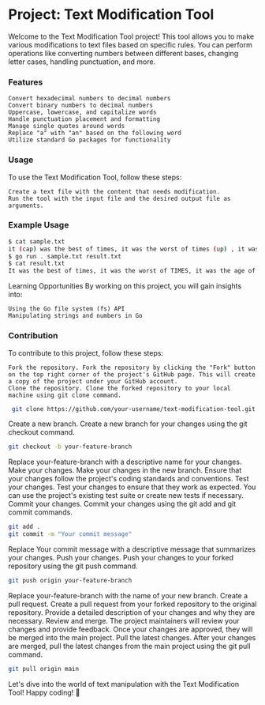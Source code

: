 # Project: Text Modification Tool
Welcome to the Text Modification Tool project! This tool allows you to make various modifications to text files based on specific rules. You can perform operations like converting numbers between different bases, changing letter cases, handling punctuation, and more.
### Features

    Convert hexadecimal numbers to decimal numbers
    Convert binary numbers to decimal numbers
    Uppercase, lowercase, and capitalize words
    Handle punctuation placement and formatting
    Manage single quotes around words
    Replace "a" with "an" based on the following word
    Utilize standard Go packages for functionality

### Usage
To use the Text Modification Tool, follow these steps:

    Create a text file with the content that needs modification.
    Run the tool with the input file and the desired output file as arguments.

### Example Usage

```bash
$ cat sample.txt
it (cap) was the best of times, it was the worst of times (up) , it was the age of wisdom, it was the age of foolishness (cap, 6) , it was the epoch of belief, it was the epoch of incredulity, it was the season of Light, it was the season of darkness, it was the spring of hope, IT WAS THE (low, 3) winter of despair.
$ go run . sample.txt result.txt
$ cat result.txt
It was the best of times, it was the worst of TIMES, it was the age of wisdom, It Was The Age Of Foolishness, it was the epoch of belief, it was the epoch of incredulity, it was the season of Light, it was the season of darkness, it was the spring of hope, it was the winter of despair.
```

Learning Opportunities
By working on this project, you will gain insights into:

    Using the Go file system (fs) API
    Manipulating strings and numbers in Go

### Contribution
To contribute to this project, follow these steps:

    Fork the repository. Fork the repository by clicking the "Fork" button on the top right corner of the project's GitHub page. This will create a copy of the project under your GitHub account.
    Clone the repository. Clone the forked repository to your local machine using git clone command.

   ``` bash
    git clone https://github.com/your-username/text-modification-tool.git
   ```

Create a new branch. Create a new branch for your changes using the git checkout command.

```bash
git checkout -b your-feature-branch
```

Replace your-feature-branch with a descriptive name for your changes.
Make your changes. Make your changes in the new branch. Ensure that your changes follow the project's coding standards and conventions.
Test your changes. Test your changes to ensure that they work as expected. You can use the project's existing test suite or create new tests if necessary.
Commit your changes. Commit your changes using the git add and git commit commands.

```bash
git add .
git commit -m "Your commit message"
```
Replace Your commit message with a descriptive message that summarizes your changes.
Push your changes. Push your changes to your forked repository using the git push command.

```bash
git push origin your-feature-branch
```
Replace your-feature-branch with the name of your new branch.
Create a pull request. Create a pull request from your forked repository to the original repository. Provide a detailed description of your changes and why they are necessary.
Review and merge. The project maintainers will review your changes and provide feedback. Once your changes are approved, they will be merged into the main project.
Pull the latest changes. After your changes are merged, pull the latest changes from the main project using the git pull command.

```bash
git pull origin main
```
 Let's dive into the world of text manipulation with the Text Modification Tool! Happy coding! 🚀